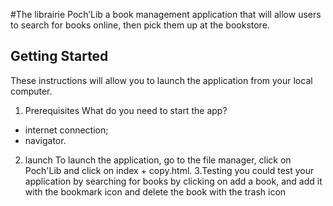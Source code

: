 #The librairie Poch’Lib
a book management application that will allow users to search for books online, then pick them up at the
bookstore.
## Getting Started
These instructions will allow you to launch the application from your local computer.
1. Prerequisites
What do you need to start the app?
* internet connection;
* navigator.
2. launch
To launch the application, go to the file manager, click on Poch'Lib and click on index + copy.html.
3.Testing
you could test your application by searching for books by clicking on add a book, and add it with the bookmark icon and delete the book with the trash icon


